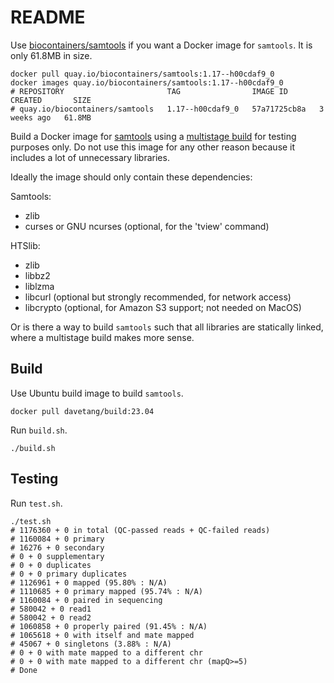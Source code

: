 # README

Use
[biocontainers/samtools](https://quay.io/repository/biocontainers/samtools?tab=tags&tag=latest)
if you want a Docker image for `samtools`. It is only 61.8MB in size.

```console
docker pull quay.io/biocontainers/samtools:1.17--h00cdaf9_0
docker images quay.io/biocontainers/samtools:1.17--h00cdaf9_0
# REPOSITORY                       TAG                IMAGE ID       CREATED       SIZE
# quay.io/biocontainers/samtools   1.17--h00cdaf9_0   57a71725cb8a   3 weeks ago   61.8MB
```

Build a Docker image for [samtools](https://github.com/samtools/samtools) using
a [multistage build](https://docs.docker.com/build/building/multi-stage/) for
testing purposes only. Do not use this image for any other reason because it
includes a lot of unnecessary libraries.

Ideally the image should only contain these dependencies:

Samtools:
* zlib
* curses or GNU ncurses (optional, for the 'tview' command)

HTSlib:
* zlib
* libbz2
* liblzma
* libcurl (optional but strongly recommended, for network access)
* libcrypto (optional, for Amazon S3 support; not needed on MacOS)

Or is there a way to build `samtools` such that all libraries are statically
linked, where a multistage build makes more sense.

## Build

Use Ubuntu build image to build `samtools`.

```console
docker pull davetang/build:23.04
```

Run `build.sh`.

```console
./build.sh
```

## Testing

Run `test.sh`.

```console
./test.sh
# 1176360 + 0 in total (QC-passed reads + QC-failed reads)
# 1160084 + 0 primary
# 16276 + 0 secondary
# 0 + 0 supplementary
# 0 + 0 duplicates
# 0 + 0 primary duplicates
# 1126961 + 0 mapped (95.80% : N/A)
# 1110685 + 0 primary mapped (95.74% : N/A)
# 1160084 + 0 paired in sequencing
# 580042 + 0 read1
# 580042 + 0 read2
# 1060858 + 0 properly paired (91.45% : N/A)
# 1065618 + 0 with itself and mate mapped
# 45067 + 0 singletons (3.88% : N/A)
# 0 + 0 with mate mapped to a different chr
# 0 + 0 with mate mapped to a different chr (mapQ>=5)
# Done
```
